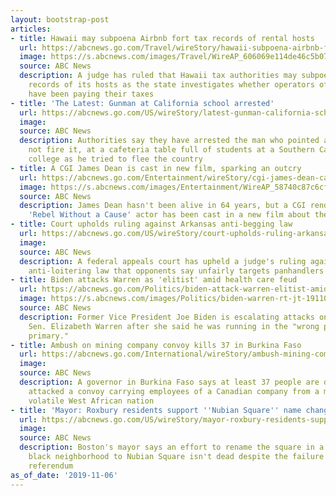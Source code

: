 ```yaml
---
layout: bootstrap-post
articles:
- title: Hawaii may subpoena Airbnb fort tax records of rental hosts
  url: https://abcnews.go.com/Travel/wireStory/hawaii-subpoena-airbnb-fort-tax-records-rental-hosts-66805530
  image: https://s.abcnews.com/images/Travel/WireAP_606069e114de46c5b078b59f6205f48c_16x9_992.jpg
  source: ABC News
  description: A judge has ruled that Hawaii tax authorities may subpoena Airbnb for
    records of its hosts as the state investigates whether operators of vacation rentals
    have been paying their taxes
- title: 'The Latest: Gunman at California school arrested'
  url: https://abcnews.go.com/US/wireStory/latest-gunman-california-school-arrested-66805380
  image: 
  source: ABC News
  description: Authorities say they have arrested the man who pointed a gun, but did
    not fire it, at a cafeteria table full of students at a Southern California community
    college as he tried to flee the country
- title: A CGI James Dean is cast in new film, sparking an outcry
  url: https://abcnews.go.com/Entertainment/wireStory/cgi-james-dean-cast-film-sparking-outcry-66805090
  image: https://s.abcnews.com/images/Entertainment/WireAP_58740c87c6cf4deeaff2fb15a1fff242_16x9_992.jpg
  source: ABC News
  description: James Dean hasn't been alive in 64 years, but a CGI rendering of the
    'Rebel Without a Cause' actor has been cast in a new film about the Vietnam War
- title: Court upholds ruling against Arkansas anti-begging law
  url: https://abcnews.go.com/US/wireStory/court-upholds-ruling-arkansas-anti-begging-law-66805091
  image: 
  source: ABC News
  description: A federal appeals court has upheld a judge's ruling against an Arkansas
    anti-loitering law that opponents say unfairly targets panhandlers
- title: Biden attacks Warren as 'elitist' amid health care feud
  url: https://abcnews.go.com/Politics/biden-attack-warren-elitist-amid-health-care-feud/story?id=66801468
  image: https://s.abcnews.com/images/Politics/biden-warren-rt-jt-191106_hpMain_16x9_992.jpg
  source: ABC News
  description: Former Vice President Joe Biden is escalating attacks on Massachusetts
    Sen. Elizabeth Warren after she said he was running in the "wrong presidential
    primary."
- title: Ambush on mining company convoy kills 37 in Burkina Faso
  url: https://abcnews.go.com/International/wireStory/ambush-mining-company-convoy-kills-37-burkina-faso-66805061
  image: 
  source: ABC News
  description: A governor in Burkina Faso says at least 37 people are dead after gunmen
    attacked a convoy carrying employees of a Canadian company from a mine in the
    volatile West African nation
- title: 'Mayor: Roxbury residents support ''Nubian Square'' name change'
  url: https://abcnews.go.com/US/wireStory/mayor-roxbury-residents-support-nubian-square-change-66804886
  image: 
  source: ABC News
  description: Boston's mayor says an effort to rename the square in a historically
    black neighborhood to Nubian Square isn't dead despite the failure of a citywide
    referendum
as_of_date: '2019-11-06'
---
```



